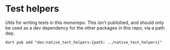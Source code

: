 # Test helpers

Utils for writing tests in this monorepo. This isn't published, and should only
be used as a dev dependency for the other packages in this repo, via a path dep.

```shell
dart pub add "dev:native_test_helpers:{path: ../native_test_helpers}"
```
